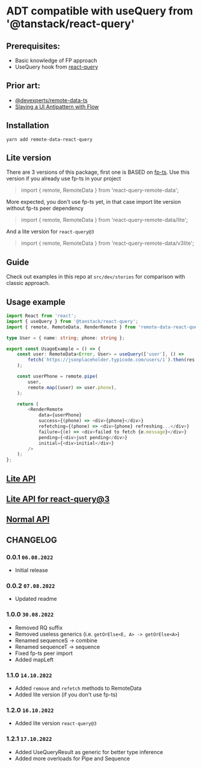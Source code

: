 # ADT compatible with useQuery from '@tanstack/react-query'

## Prerequisites:
* Basic knowledge of FP approach
* UseQuery hook from [react-query](https://github.com/tanstack/query)

## Prior art:
* [@devexperts/remote-data-ts](https://github.com/devexperts/remote-data-ts)
* [Slaying a UI Antipattern with Flow](https://medium.com/@gcanti/slaying-a-ui-antipattern-with-flow-5eed0cfb627b)

## Installation
`yarn add remote-data-react-query`

## Lite version

There are 3 versions of this package, first one is BASED on [fp-ts](https://github.com/gcanti/fp-ts). Use this version if you already use fp-ts in your project
> import { remote, RemoteData } from 'react-query-remote-data';

More expected, you don't use fp-ts yet, in that case import lite version without fp-ts peer dependency
> import { remote, RemoteData } from 'react-query-remote-data/lite';

And a lite version for `react-query@3`
> import { remote, RemoteData } from 'react-query-remote-data/v3lite';

## Guide
Check out examples in this repo at `src/dev/stories` for comparison with classic approach.


## Usage example
```typescript jsx
import React from 'react';
import { useQuery } from '@tanstack/react-query';
import { remote, RemoteData, RenderRemote } from 'remote-data-react-query/lite';

type User = { name: string; phone: string };

export const UsageExample = () => {
    const user: RemoteData<Error, User> = useQuery(['user'], () =>
        fetch(`https://jsonplaceholder.typicode.com/users/1`).then(res => res.json()),
    );

    const userPhone = remote.pipe(
        user,
        remote.map((user) => user.phone),
    );

    return (
        <RenderRemote
            data={userPhone}
            success={(phone) => <div>{phone}</div>}
            refetching={(phone) => <div>{phone} refreshing...</div>}
            failure={(e) => <div>failed to fetch {e.message}</div>}
            pending={<div>just pending</div>}
            initial={<div>initial</div>}
        />
    );
};
```

## [Lite API](https://github.com/wintpann/remote-data-react-query/blob/main/API.lite.md)
## [Lite API for react-query@3](https://github.com/wintpann/remote-data-react-query/blob/main/API.v3lite.md)
## [Normal API](https://github.com/wintpann/remote-data-react-query/blob/main/API.md)

## CHANGELOG

### 0.0.1 `06.08.2022`
* Initial release

### 0.0.2 `07.08.2022`
* Updated readme

### 1.0.0 `30.08.2022`
* Removed RQ suffix
* Removed useless generics (i.e. `getOrElse<E, A> -> getOrElse<A>`)
* Renamed sequenceS -> combine
* Renamed sequenceT -> sequence
* Fixed fp-ts peer import
* Added mapLeft

### 1.1.0 `14.10.2022`
* Added `remove` and `refetch` methods to RemoteData
* Added lite version (if you don't use fp-ts)

### 1.2.0 `16.10.2022`
* Added lite version `react-query@3`

### 1.2.1 `17.10.2022`
* Added UseQueryResult as generic for better type inference
* Added more overloads for Pipe and Sequence